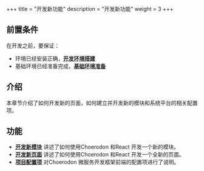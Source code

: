 +++
title = "开发新功能"
description = "开发新功能"
weight = 3
+++

## 前置条件

在开发之前，要保证：

* 环境已经安装正确，[**开发环境搭建**](../develop-env/)
* 基础环境已经准备完成，[**基础环境准备**](../basic-env/)

## 介绍

本章节介绍了如何开发新的页面，如何建立并开发新的模块和系统平台的相关配置项。

## 功能

- [**开发新模块**](../new-func/new_module) 讲述了如何使用Choerodon 和React 开发一个新的模块。
- [**开发新页面**](../new-func/new_page) 讲述了如何使用Choerodon 和React 开发一个全新的页面。
- [**项目配置项**](../new-func/project_setting) 对Choerodon 微服务开发框架前端的配置项进行了说明。